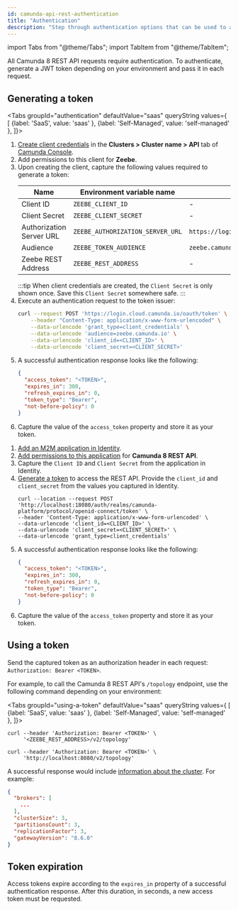 ```yaml
---
id: camunda-api-rest-authentication
title: "Authentication"
description: "Step through authentication options that can be used to access Camunda 8 REST API."
---
```


import Tabs from "@theme/Tabs";
import TabItem from "@theme/TabItem";

All Camunda 8 REST API requests require authentication. To authenticate, generate a JWT token depending on your environment and pass it in each request.

## Generating a token

<Tabs groupId="authentication" defaultValue="saas" queryString values={
[
{label: 'SaaS', value: 'saas' },
{label: 'Self-Managed', value: 'self-managed' },
]}>

<TabItem value='saas'>

1. [Create client credentials](/guides/setup-client-connection-credentials.md) in the **Clusters > Cluster name > API** tab of [Camunda Console](https://console.camunda.io/).
2. Add permissions to this client for **Zeebe**.
3. Upon creating the client, capture the following values required to generate a token:
   <!-- this comment convinces the markdown processor to still treat the table as a table, but without adding surrounding paragraphs. 🤷 -->
   | Name                     | Environment variable name        | Default value                                |
   | ------------------------ | -------------------------------- | -------------------------------------------- |
   | Client ID                | `ZEEBE_CLIENT_ID`                | -                                            |
   | Client Secret            | `ZEEBE_CLIENT_SECRET`            | -                                            |
   | Authorization Server URL | `ZEEBE_AUTHORIZATION_SERVER_URL` | `https://login.cloud.camunda.io/oauth/token` |
   | Audience                 | `ZEEBE_TOKEN_AUDIENCE`           | `zeebe.camunda.io`                           |
   | Zeebe REST Address       | `ZEEBE_REST_ADDRESS`             | -                                            |
   <!-- this comment convinces the markdown processor to still treat the table as a table, but without adding surrounding paragraphs. 🤷 -->
   :::tip
   When client credentials are created, the `Client Secret` is only shown once. Save this `Client Secret` somewhere safe.
   :::
4. Execute an authentication request to the token issuer:
   ```bash
   curl --request POST 'https://login.cloud.camunda.io/oauth/token' \
       --header "Content-Type: application/x-www-form-urlencoded" \
       --data-urlencode 'grant_type=client_credentials' \
       --data-urlencode 'audience=zeebe.camunda.io' \
       --data-urlencode 'client_id=<CLIENT_ID>' \
       --data-urlencode 'client_secret=<CLIENT_SECRET>'
   ```
5. A successful authentication response looks like the following:
   ```json
   {
     "access_token": "<TOKEN>",
     "expires_in": 300,
     "refresh_expires_in": 0,
     "token_type": "Bearer",
     "not-before-policy": 0
   }
   ```
6. Capture the value of the `access_token` property and store it as your token.

</TabItem>

<TabItem value='self-managed'>

1. [Add an M2M application in Identity](/self-managed/identity/user-guide/additional-features/incorporate-applications.md).
2. [Add permissions to this application](/self-managed/identity/user-guide/additional-features/incorporate-applications.md) for **Camunda 8 REST API**.
3. Capture the `Client ID` and `Client Secret` from the application in Identity.
4. [Generate a token](/self-managed/identity/user-guide/authorizations/generating-m2m-tokens.md) to access the REST API. Provide the `client_id` and `client_secret` from the values you captured in Identity.
   ```shell
   curl --location --request POST 'http://localhost:18080/auth/realms/camunda-platform/protocol/openid-connect/token' \
   --header 'Content-Type: application/x-www-form-urlencoded' \
   --data-urlencode 'client_id=<CLIENT_ID>' \
   --data-urlencode 'client_secret=<CLIENT_SECRET>' \
   --data-urlencode 'grant_type=client_credentials'
   ```
5. A successful authentication response looks like the following:
   ```json
   {
     "access_token": "<TOKEN>",
     "expires_in": 300,
     "refresh_expires_in": 0,
     "token_type": "Bearer",
     "not-before-policy": 0
   }
   ```
6. Capture the value of the `access_token` property and store it as your token.

</TabItem>

</Tabs>

## Using a token

Send the captured token as an authorization header in each request: `Authorization: Bearer <TOKEN>`.

For example, to call the Camunda 8 REST API's `/topology` endpoint, use the following command depending on your environment:

<Tabs groupId="using-a-token" defaultValue="saas" queryString values={
[
{label: 'SaaS', value: 'saas' },
{label: 'Self-Managed', value: 'self-managed' },
]}>

<TabItem value='saas'>

```shell
curl --header 'Authorization: Bearer <TOKEN>' \
     '<ZEEBE_REST_ADDRESS>/v2/topology'
```

</TabItem>

<TabItem value='self-managed'>

```shell
curl --header 'Authorization: Bearer <TOKEN>' \
     'http://localhost:8080/v2/topology'
```

</TabItem>

</Tabs>

A successful response would include [information about the cluster](/apis-tools/camunda-api-rest/specifications/get-cluster-topology.api.mdx). For example:

```json
{
  "brokers": [
    ...
  ],
  "clusterSize": 3,
  "partitionsCount": 3,
  "replicationFactor": 3,
  "gatewayVersion": "8.6.0"
}
```

## Token expiration

Access tokens expire according to the `expires_in` property of a successful authentication response. After this duration, in seconds, a new access token must be requested.

